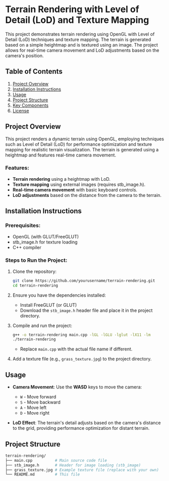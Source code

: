 # Terrain Rendering with Level of Detail (LoD) and Texture Mapping

This project demonstrates terrain rendering using OpenGL with Level of Detail (LoD) techniques and texture mapping. The terrain is generated based on a simple heightmap and is textured using an image. The project allows for real-time camera movement and LoD adjustments based on the camera's position.

## Table of Contents

1. [Project Overview](#project-overview)
2. [Installation Instructions](#installation-instructions)
3. [Usage](#usage)
4. [Project Structure](#project-structure)
5. [Key Components](#key-components)
6. [License](#license)

## Project Overview

This project renders a dynamic terrain using OpenGL, employing techniques such as Level of Detail (LoD) for performance optimization and texture mapping for realistic terrain visualization. The terrain is generated using a heightmap and features real-time camera movement.

### Features:
- **Terrain rendering** using a heightmap with LoD.
- **Texture mapping** using external images (requires stb_image.h).
- **Real-time camera movement** with basic keyboard controls.
- **LoD adjustments** based on the distance from the camera to the terrain.

## Installation Instructions

### Prerequisites:
- OpenGL (with GLUT/FreeGLUT)
- stb_image.h for texture loading
- C++ compiler

### Steps to Run the Project:
1. Clone the repository:
    ```bash
    git clone https://github.com/yourusername/terrain-rendering.git
    cd terrain-rendering
    ```

2. Ensure you have the dependencies installed:
    - Install FreeGLUT (or GLUT)
    - Download the `stb_image.h` header file and place it in the project directory.

3. Compile and run the project:
    ```bash
    g++ -o terrain-rendering main.cpp -lGL -lGLU -lglut -lX11 -lm
    ./terrain-rendering
    ```

    - Replace `main.cpp` with the actual file name if different.

4. Add a texture file (e.g., `grass_texture.jpg`) to the project directory.

## Usage

- **Camera Movement**: Use the **WASD** keys to move the camera:
  - `W` - Move forward
  - `S` - Move backward
  - `A` - Move left
  - `D` - Move right

- **LoD Effect**: The terrain's detail adjusts based on the camera's distance to the grid, providing performance optimization for distant terrain.

## Project Structure

```bash
terrain-rendering/
├── main.cpp          # Main source code file
├── stb_image.h       # Header for image loading (stb_image)
├── grass_texture.jpg # Example texture file (replace with your own)
└── README.md         # This file
